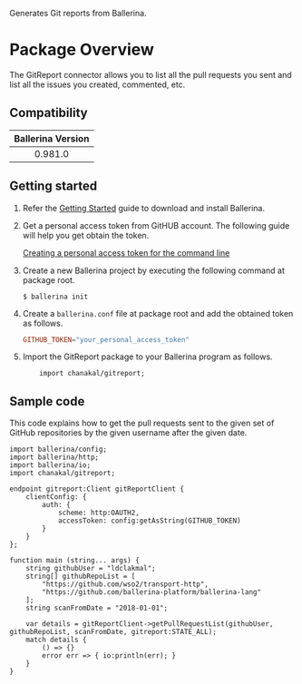 Generates Git reports from Ballerina.

# Package Overview

The GitReport connector allows you to list all the pull requests you sent and list all the issues you created, commented, etc.

## Compatibility

| Ballerina Version  |
|:------------------:|
| 0.981.0            |

## Getting started

1. Refer the [Getting Started](https://ballerina.io/learn/getting-started/) guide to download and install Ballerina.

2. Get a personal access token from GitHUB account. The following guide will help you get obtain the token.

    [Creating a personal access token for the command line](https://help.github.com/articles/creating-a-personal-access-token-for-the-command-line/)

3. Create a new Ballerina project by executing the following command at package root.

    ```shell
    $ ballerina init
    ```

4. Create a `ballerina.conf` file at package root and add the obtained token as follows.

   ```ballerina.conf
   GITHUB_TOKEN="your_personal_access_token"
   ```

4. Import the GitReport package to your Ballerina program as follows.

    ```ballerina
        import chanakal/gitreport;
    ```

## Sample code

This code explains how to get the pull requests sent to the given set of GitHub repositories by the given username after the given date.

```ballerina
import ballerina/config;
import ballerina/http;
import ballerina/io;
import chanakal/gitreport;

endpoint gitreport:Client gitReportClient {
    clientConfig: {
        auth: {
            scheme: http:OAUTH2,
            accessToken: config:getAsString(GITHUB_TOKEN)
        }
    }
};

function main (string... args) {
    string githubUser = "ldclakmal";
    string[] githubRepoList = [
        "https://github.com/wso2/transport-http",
        "https://github.com/ballerina-platform/ballerina-lang"
    ];
    string scanFromDate = "2018-01-01";

    var details = gitReportClient->getPullRequestList(githubUser, githubRepoList, scanFromDate, gitreport:STATE_ALL);
    match details {
        () => {}
        error err => { io:println(err); }
    }
}
```
